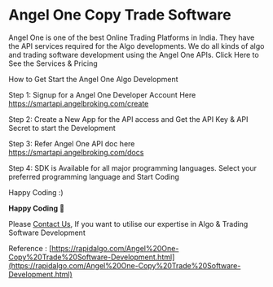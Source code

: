 Angel One Copy Trade Software
============================

Angel One is one of the best Online Trading Platforms in India. They have the API services required for the Algo developments. We do all kinds of algo and trading software development using the Angel One APIs.
Click Here to See the Services & Pricing

How to Get Start the Angel One Algo Development

Step 1: Signup for a Angel One Developer Account Here https://smartapi.angelbroking.com/create

Step 2: Create a New App for the API access and Get the API Key & API Secret to start the Development

Step 3: Refer Angel One API doc here https://smartapi.angelbroking.com/docs

Step 4: SDK is Available for all major programming languages. Select your preferred programming language and Start Coding

Happy Coding :)

__Happy Coding 🙂__
  
Please [Contact Us](https://rapidalgo.com/Angel%20One-Algo-Development.html), If you want to utilise our expertise in Algo & Trading Software Development

Reference : [https://rapidalgo.com/Angel%20One-Copy%20Trade%20Software-Development.html](https://rapidalgo.com/Angel%20One-Copy%20Trade%20Software-Development.html)
